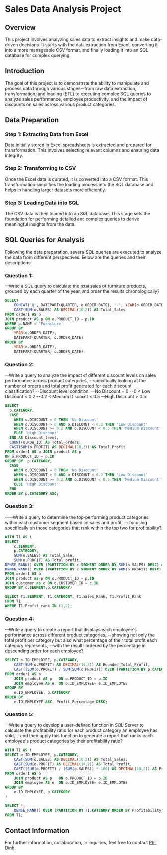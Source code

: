 # Sales Data Analysis Project

## Overview
This project involves analyzing sales data to extract insights and make data-driven decisions. It starts with the data extraction from Excel, converting it into a more manageable CSV format, and finally loading it into an SQL database for complex querying.

## Introduction
The goal of this project is to demonstrate the ability to manipulate and process data through various stages—from raw data extraction, transformation, and loading (ETL) to executing complex SQL queries to analyze sales performance, employee productivity, and the impact of discounts on sales across various product categories.

## Data Preparation

### Step 1: Extracting Data from Excel
Data initially stored in Excel spreadsheets is extracted and prepared for transformation. This involves selecting relevant columns and ensuring data integrity.

### Step 2: Transforming to CSV
Once the Excel data is curated, it is converted into a CSV format. This transformation simplifies the loading process into the SQL database and helps in handling larger datasets more efficiently.

### Step 3: Loading Data into SQL
The CSV data is then loaded into an SQL database. This stage sets the foundation for performing detailed and complex queries to derive meaningful insights from the data.

## SQL Queries for Analysis
Following the data preparation, several SQL queries are executed to analyze the data from different perspectives. Below are the queries and their descriptions:

### Question 1: 
--Write a SQL query to calculate the total sales of furniture products, grouped by each quarter of the year, and order the results chronologically?
```sql
SELECT
	CONCAT('Q', DATEPART(QUARTER, o.ORDER_DATE), '-', YEAR(o.ORDER_DATE)) AS Quarter_Year,
	CAST(SUM(o.SALES) AS DECIMAL(10,2)) AS Total_Sales
FROM order1 AS o
JOIN product AS p ON o.PRODUCT_ID = p.ID
WHERE p.NAME = 'Furniture'
GROUP BY
	YEAR(o.ORDER_DATE),
	DATEPART(QUARTER, o.ORDER_DATE)
ORDER BY
	YEAR(o.ORDER_DATE),
	DATEPART(QUARTER, o.ORDER_DATE);
```

### Question 2:
--Write a query to analyze the impact of different discount levels on sales performance across product categories, 
--specifically looking at the number of orders and total profit generated for each discount classification?
--Discount level condition:
--No Discount = 0
--0 < Low Discount < 0.2
--0.2 < Medium Discount < 0.5
--High Discount > 0.5  
```sql
SELECT 
  p.CATEGORY, 
  CASE 
    WHEN o.DISCOUNT = 0 THEN 'No Discount'
    WHEN o.DISCOUNT > 0 AND o.DISCOUNT < 0.2 THEN 'Low Discount'
    WHEN o.DISCOUNT >= 0.2 AND o.DISCOUNT < 0.5 THEN 'Medium Discount'
    ELSE 'High Discount'
  END AS Discount_level,
  COUNT(o.ROW_ID) AS Total_orders, 
  CAST(SUM(o.PROFIT) AS DECIMAL(10,2)) AS Total_Profit
FROM order1 AS o JOIN product AS p 
ON o.PRODUCT_ID = p.ID
GROUP BY  p.CATEGORY, 
  CASE 
    WHEN o.DISCOUNT = 0 THEN 'No Discount'
    WHEN o.DISCOUNT > 0 AND o.DISCOUNT < 0.2 THEN 'Low Discount'
    WHEN o.DISCOUNT >= 0.2 AND o.DISCOUNT < 0.5 THEN 'Medium Discount'
    ELSE 'High Discount'
  END
ORDER BY p.CATEGORY ASC;
```
### Question 3:
----Write a query to determine the top-performing product categories within each customer segment based on sales and profit,
-- focusing specifically on those categories that rank within the top two for profitability?
```sql
WITH T1 AS (
SELECT 
	c.SEGMENT, 
	p.CATEGORY,
	SUM(o.SALES) AS Total_Sale, 
	SUM(o.PROFIT) AS Total_profit,
DENSE_RANK() OVER (PARTITION BY c.SEGMENT ORDER BY SUM(o.SALES) DESC) AS Sales_Rank,
DENSE_RANK() OVER (PARTITION BY c.SEGMENT ORDER BY SUM(o.PROFIT) DESC) AS Profit_Rank
FROM order1 AS o 
JOIN product as p ON o.PRODUCT_ID = p.ID
JOIN customer as c ON o.CUSTOMER_ID = c.ID
GROUP BY c.SEGMENT,p.CATEGORY)

SELECT T1.SEGMENT, T1.CATEGORY, T1.Sales_Rank, T1.Profit_Rank
FROM T1
WHERE T1.Profit_rank IN (1,2);
```
### Question 4:
--Write a query to create a report that displays each employee's performance across different product categories, 
--showing not only the total profit per category but also what percentage of their total profit each category represents, 
--with the results ordered by the percentage in descending order for each employee?
```sql
SELECT e.ID_EMPLOYEE, p.CATEGORY,
	CAST(SUM(o.PROFIT) AS DECIMAL(10,2)) AS Rounded_Total_Profit,
	CAST((SUM(o.PROFIT) / SUM(SUM(o.PROFIT)) OVER (PARTITION BY p.CATEGORY)) * 100 AS DECIMAL(10,1)) AS Profit_Percentage
FROM order1 AS o 
	JOIN product AS p	ON o.PRODUCT_ID = p.ID
	JOIN employee AS e	ON o.ID_EMPLOYEE= e.ID_EMPLOYEE
GROUP BY 
	e.ID_EMPLOYEE, p.CATEGORY
ORDER BY
	e.ID_EMPLOYEE ASC, Profit_Percentage DESC;
```
### Question 5: 
--Write a query to develop a user-defined function in SQL Server to calculate the profitability ratio for each product category an employee has sold, 
--and then apply this function to generate a report that ranks each employee's product categories by their profitability ratio?
```sql
WITH T1 AS (
SELECT e.ID_EMPLOYEE, p.CATEGORY,
	CAST(SUM(o.SALES) AS DECIMAL(10,2)) AS Total_Sales,
	CAST(SUM(o.PROFIT) AS DECIMAL(10,2)) AS Total_Profit,
	CAST((SUM(o.PROFIT) / (SUM(o.SALES)) * 100) AS DECIMAL(10,2)) AS Profitability_Ratio_Percent
FROM order1 AS o 
	JOIN product AS p	ON o.PRODUCT_ID = p.ID
	JOIN employee AS e	ON o.ID_EMPLOYEE= e.ID_EMPLOYEE
GROUP BY 
	e.ID_EMPLOYEE, p.CATEGORY
)

SELECT *,
	DENSE_RANK() OVER (PARTITION BY T1.CATEGORY ORDER BY Profitability_Ratio_Percent DESC) AS Rank_Employee_Category
FROM T1;
```
## Contact Information

For further information, collaboration, or inquiries, feel free to contact [Phil Dinh](mailto:dinhthanhtrung2011@gmail.com).
